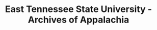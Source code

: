 ---
layout: repo
title: "East Tennessee State University - Archives of Appalachia"
id: 6139
permalink: repos/6139/
---
